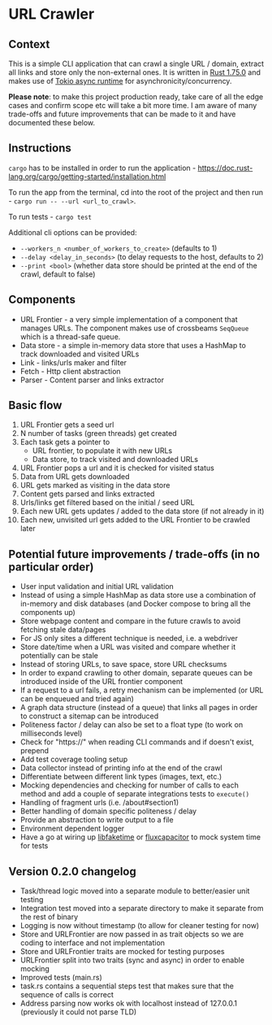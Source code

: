 # URL Crawler

## Context

This is a simple CLI application that can crawl a single URL / domain, extract all links and store only the non-external ones. It is written in [Rust 1.75.0](https://www.rust-lang.org/) and makes use of [Tokio async runtime](https://tokio.rs/) for asynchronicity/concurrency. 

**Please note**: to make this project production ready, take care of all the edge cases and confirm scope etc will take a bit more time. I am aware of many trade-offs and future improvements that can be made to it and have documented these below. 

## Instructions

`cargo` has to be installed in order to run the application - https://doc.rust-lang.org/cargo/getting-started/installation.html

To run the app from the terminal, cd into the root of the project and then run - `cargo run -- --url <url_to_crawl>`.

To run tests - `cargo test`

Additional cli options can be provided:

- `--workers_n <number_of_workers_to_create>` (defaults to 1)
- `--delay <delay_in_seconds>` (to delay requests to the host, defaults to 2)
- `--print <bool>` (whether data store should be printed at the end of the crawl, default to false)

## Components

- URL Frontier - a very simple implementation of a component that manages URLs. The component makes use of crossbeams `SeqQueue` which is a thread-safe queue.
- Data store - a simple in-memory data store that uses a HashMap to track downloaded and visited URLs
- Link - links/urls maker and filter
- Fetch - Http client abstraction
- Parser - Content parser and links extractor

## Basic flow

1. URL Frontier gets a seed url
2. N number of tasks (green threads) get created
3. Each task gets a pointer to
    - URL frontier, to populate it with new URLs
    - Data store, to track visited and downloaded URLs
4. URL Frontier pops a url and it is checked for visited status
5. Data from URL gets downloaded
6. URL gets marked as visiting in the data store
7. Content gets parsed and links extracted
8. Urls/links get filtered based on the initial / seed URL
9. Each new URL gets updates / added to the data store (if not already in it)
10. Each new, unvisited url gets added to the URL Frontier to be crawled later

## Potential future improvements / trade-offs (in no particular order)

- User input validation and initial URL validation
- Instead of using a simple HashMap as data store use a combination of in-memory and disk databases (and Docker compose to bring all the components up)
- Store webpage content and compare in the future crawls to avoid fetching stale data/pages
- For JS only sites a different technique is needed, i.e. a webdriver
- Store date/time when a URL was visited and compare whether it potentially can be stale
- Instead of storing URLs, to save space, store URL checksums
- In order to expand crawling to other domain, separate queues can be introduced inside of the URL frontier component
- If a request to a url fails, a retry mechanism can be implemented (or URL can be enqueued and tried again)
- A graph data structure (instead of a queue) that links all pages in order to construct a sitemap can be introduced
- Politeness factor / delay can also be set to a float type (to work on milliseconds level)
- Check for "https://" when reading CLI commands and if doesn't exist, prepend
- Add test coverage tooling setup
- Data collector instead of printing info at the end of the crawl
- Differentiate between different link types (images, text, etc.)
- Mocking dependencies and checking for number of calls to each method and add a couple of separate integrations tests to `execute()`
- Handling of fragment urls (i.e. /about#section1) 
- Better handling of domain specific politeness / delay
- Provide an abstraction to write output to a file
- Environment dependent logger
- Have a go at wiring up [libfaketime](https://github.com/wolfcw/libfaketime) or [fluxcapacitor](https://github.com/majek/fluxcapacitor#fluxcapacitor) to mock system time for tests

## Version 0.2.0 changelog

- Task/thread logic moved into a separate module to better/easier unit testing
- Integration test moved into a separate directory to make it separate from the rest of binary
- Logging is now without timestamp (to allow for cleaner testing for now)
- Store and URLFrontier are now passed in as trait objects so we are coding to interface and not implementation
- Store and URLFrontier traits are mocked for testing purposes
- URLFrontier split into two traits (sync and async) in order to enable mocking
- Improved tests (main.rs)
- task.rs contains a sequential steps test that makes sure that the sequence of calls is correct
- Address parsing now works ok with localhost instead of 127.0.0.1 (previously it could not parse TLD)
